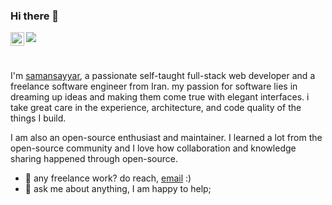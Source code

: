 ### Hi there 👋
<a href="https://www.instagram.com/samansayyar/">
  <img align="left" alt="Abhishek's Instagram" width="22px" src="https://raw.githubusercontent.com/hussainweb/hussainweb/main/icons/instagram.png" />
</a>

![](https://komarev.com/ghpvc/?username=samansayar)

<br />

I'm [samansayyar](https://samansayyar.com), a passionate self-taught full-stack web developer and a freelance software engineer from Iran. my passion for software lies in dreaming up ideas and making them come true with elegant interfaces. i take great care in the experience, architecture, and code quality of the things I build.

I am also an open-source enthusiast and maintainer. I learned a lot from the open-source community and I love how collaboration and knowledge sharing happened through open-source.
  
- 💼 any freelance work? do reach, [email](mailto:samansayyar.dev@gmail.com) :)
- 💬 ask me about anything, I am happy to help;

<!--
**samansayar/samansayar** is a ✨ _special_ ✨ repository because its `README.md` (this file) appears on your GitHub profile.

Here are some ideas to get you started:

- 🔭 I’m currently working on ...
- 🌱 I’m currently learning ...
- 👯 I’m looking to collaborate on ...
- 🤔 I’m looking for help with ...
- 💬 Ask me about ...
- 📫 How to reach me: ...
- 😄 Pronouns: ...
- ⚡ Fun fact: ...
-->

